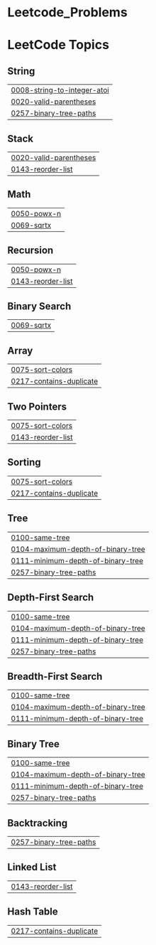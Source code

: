 # Leetcode_Problems
<!---LeetCode Topics Start-->
# LeetCode Topics
## String
|  |
| ------- |
| [0008-string-to-integer-atoi](https://github.com/Abishragav15/Leetcode_Problems/tree/master/0008-string-to-integer-atoi) |
| [0020-valid-parentheses](https://github.com/Abishragav15/Leetcode_Problems/tree/master/0020-valid-parentheses) |
| [0257-binary-tree-paths](https://github.com/Abishragav15/Leetcode_Problems/tree/master/0257-binary-tree-paths) |
## Stack
|  |
| ------- |
| [0020-valid-parentheses](https://github.com/Abishragav15/Leetcode_Problems/tree/master/0020-valid-parentheses) |
| [0143-reorder-list](https://github.com/Abishragav15/Leetcode_Problems/tree/master/0143-reorder-list) |
## Math
|  |
| ------- |
| [0050-powx-n](https://github.com/Abishragav15/Leetcode_Problems/tree/master/0050-powx-n) |
| [0069-sqrtx](https://github.com/Abishragav15/Leetcode_Problems/tree/master/0069-sqrtx) |
## Recursion
|  |
| ------- |
| [0050-powx-n](https://github.com/Abishragav15/Leetcode_Problems/tree/master/0050-powx-n) |
| [0143-reorder-list](https://github.com/Abishragav15/Leetcode_Problems/tree/master/0143-reorder-list) |
## Binary Search
|  |
| ------- |
| [0069-sqrtx](https://github.com/Abishragav15/Leetcode_Problems/tree/master/0069-sqrtx) |
## Array
|  |
| ------- |
| [0075-sort-colors](https://github.com/Abishragav15/Leetcode_Problems/tree/master/0075-sort-colors) |
| [0217-contains-duplicate](https://github.com/Abishragav15/Leetcode_Problems/tree/master/0217-contains-duplicate) |
## Two Pointers
|  |
| ------- |
| [0075-sort-colors](https://github.com/Abishragav15/Leetcode_Problems/tree/master/0075-sort-colors) |
| [0143-reorder-list](https://github.com/Abishragav15/Leetcode_Problems/tree/master/0143-reorder-list) |
## Sorting
|  |
| ------- |
| [0075-sort-colors](https://github.com/Abishragav15/Leetcode_Problems/tree/master/0075-sort-colors) |
| [0217-contains-duplicate](https://github.com/Abishragav15/Leetcode_Problems/tree/master/0217-contains-duplicate) |
## Tree
|  |
| ------- |
| [0100-same-tree](https://github.com/Abishragav15/Leetcode_Problems/tree/master/0100-same-tree) |
| [0104-maximum-depth-of-binary-tree](https://github.com/Abishragav15/Leetcode_Problems/tree/master/0104-maximum-depth-of-binary-tree) |
| [0111-minimum-depth-of-binary-tree](https://github.com/Abishragav15/Leetcode_Problems/tree/master/0111-minimum-depth-of-binary-tree) |
| [0257-binary-tree-paths](https://github.com/Abishragav15/Leetcode_Problems/tree/master/0257-binary-tree-paths) |
## Depth-First Search
|  |
| ------- |
| [0100-same-tree](https://github.com/Abishragav15/Leetcode_Problems/tree/master/0100-same-tree) |
| [0104-maximum-depth-of-binary-tree](https://github.com/Abishragav15/Leetcode_Problems/tree/master/0104-maximum-depth-of-binary-tree) |
| [0111-minimum-depth-of-binary-tree](https://github.com/Abishragav15/Leetcode_Problems/tree/master/0111-minimum-depth-of-binary-tree) |
| [0257-binary-tree-paths](https://github.com/Abishragav15/Leetcode_Problems/tree/master/0257-binary-tree-paths) |
## Breadth-First Search
|  |
| ------- |
| [0100-same-tree](https://github.com/Abishragav15/Leetcode_Problems/tree/master/0100-same-tree) |
| [0104-maximum-depth-of-binary-tree](https://github.com/Abishragav15/Leetcode_Problems/tree/master/0104-maximum-depth-of-binary-tree) |
| [0111-minimum-depth-of-binary-tree](https://github.com/Abishragav15/Leetcode_Problems/tree/master/0111-minimum-depth-of-binary-tree) |
## Binary Tree
|  |
| ------- |
| [0100-same-tree](https://github.com/Abishragav15/Leetcode_Problems/tree/master/0100-same-tree) |
| [0104-maximum-depth-of-binary-tree](https://github.com/Abishragav15/Leetcode_Problems/tree/master/0104-maximum-depth-of-binary-tree) |
| [0111-minimum-depth-of-binary-tree](https://github.com/Abishragav15/Leetcode_Problems/tree/master/0111-minimum-depth-of-binary-tree) |
| [0257-binary-tree-paths](https://github.com/Abishragav15/Leetcode_Problems/tree/master/0257-binary-tree-paths) |
## Backtracking
|  |
| ------- |
| [0257-binary-tree-paths](https://github.com/Abishragav15/Leetcode_Problems/tree/master/0257-binary-tree-paths) |
## Linked List
|  |
| ------- |
| [0143-reorder-list](https://github.com/Abishragav15/Leetcode_Problems/tree/master/0143-reorder-list) |
## Hash Table
|  |
| ------- |
| [0217-contains-duplicate](https://github.com/Abishragav15/Leetcode_Problems/tree/master/0217-contains-duplicate) |
<!---LeetCode Topics End-->